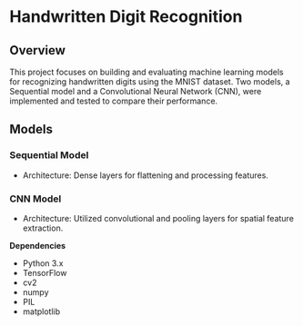 # Handwritten Digit Recognition 

## Overview

This project focuses on building and evaluating machine learning models for recognizing handwritten digits using the MNIST dataset. Two models, a Sequential model and a Convolutional Neural Network (CNN), were implemented and tested to compare their performance.

## Models

### Sequential Model

- Architecture: Dense layers for flattening and processing features.

### CNN Model

- Architecture: Utilized convolutional and pooling layers for spatial feature extraction.

**Dependencies**
- Python 3.x
- TensorFlow
- cv2
- numpy
- PIL
- matplotlib
